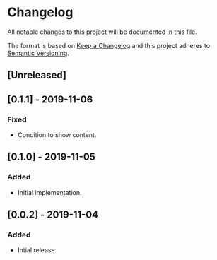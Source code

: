 # Changelog

All notable changes to this project will be documented in this file.

The format is based on [Keep a Changelog](http://keepachangelog.com/en/1.0.0/)
and this project adheres to [Semantic Versioning](http://semver.org/spec/v2.0.0.html).

## [Unreleased]

## [0.1.1] - 2019-11-06

### Fixed

- Condition to show content.

## [0.1.0] - 2019-11-05

### Added

- Initial implementation.

## [0.0.2] - 2019-11-04

### Added

- Intial release.
